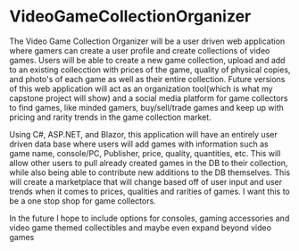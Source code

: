 # VideoGameCollectionOrganizer

The Video Game Collection Organizer will be a user driven web application where gamers can create a user profile and create collections of video games.  Users will be able to create a new game collection, upload and add to an existing collecction with prices of the game, quality of physical copies, and photo's of each game as well as their entire collection.  Future versions of this web application will act as an organization tool(which is what my capstone project will show) and a social media platform for game collectors to find games, like minded gamers, buy/sell/trade games and keep up with pricing and rarity trends in the game collection market.

Using C#, ASP.NET, and Blazor, this application will have an entirely user driven data base where users will add games with information such as game name, console/PC, Publisher, price, quality, quantities, etc.  This will allow other users to pull already created games in the DB to their collection, while also being able to contribute new additions to the DB themselves.  This will create a marketplace that will change based off of user input and user trends when it comes to prices, qualities and rarities of games.  I want this to be a one stop shop for game collectors.

In the future I hope to include options for consoles, gaming accessories and video game themed collectibles and maybe even expand beyond video games
